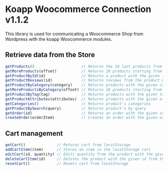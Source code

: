 # Koapp Woocommerce Connection v1.1.2

This library is used for communicating a Woocommerce Shop from Wordpress with the koapp Woocommerce modules.

## Retrieve data from the Store

```javascript
getProducts()                     // Returns the 10 last products from the store
getMoreProducts(offset)           // Returns 10 products starting from a given index
getProductById(id)                // Returns a product with the given id
getProductReviews(id)             // Returns reviews from the product with the given id
getProductByCategory(category)    // Returns products with the given category
getMoreProductsByCategory(offset) // Returns 10 products starting from a given index
getProductByTag(tag)              // Returns products with the given tag
getProductAttributes(attributes)  // Returns products with the given attributes
getCategories()                   // Returns product's categories
getProductBySearch(query)         // Returns product's by query
getOrder(id)                      // Returns an order with the given id
createOrder(orderItem)            // Creates an order with the given orderItems
```

## Cart management

```javascript
getCart()              // Returns cart from localStorage
addCartItem(item)      // Stores an item in the localStorage cart
editCart(id, quantity) // Edits quantity from the product with the given id an updates the localStorage cart
deleteCartItem(id)     // Deletes the product with the given id from the localStorage cart
resetCart()            // Resets cart from localStorage
```
